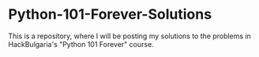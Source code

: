 # Python-101-Forever-Solutions
This is a repository, where I will be posting my solutions to the problems in HackBulgaria's "Python 101 Forever" course.
